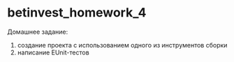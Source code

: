 # betinvest_homework_4

Домашнее задание: 
1) создание проекта c использованием одного из инструментов сборки
2) написание EUnit-тестов
